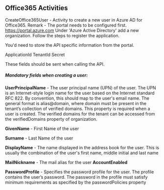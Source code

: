 ## Office365 Activities

CreateOffice365User - Activity to create a new user in Azure AD for Office365.
Remark - The portal needs to be configured first. https://portal.azure.com
Under 'Azure Active Directory' add a new organization. Follow the steps to register the application.

You'd need to store the API specific information from the portal.

ApplicationId
TenantId
Secret

These fields should be sent when calling the API.

##### Mandatory fields when creating a user:
**UserPrincipalName** - The user principal name (UPN) of the user.
                        The UPN is an Internet-style login name for the user based on the Internet standard
                        RFC 822. By convention, this should map to the user's email name. The general
                        format is alias@domain, where domain must be present in the tenant’s collection
                        of verified domains. This property is required when a user is created. The verified
                        domains for the tenant can be accessed from the verifiedDomains property of organization.
                    
**GivenName** -         First Name of the user

**Surname** -           Last Name of the user

**DisplayName** -       The name displayed in the address book for the user.
                        This is usually the combination of the user's first name, middle initial and last name
                    
**MailNickname** -      The mail alias for the user
**AccountEnabled** 

**PasswordProfile** -   Specifies the password profile for the user. The profile contains the user’s password.
                        The password in the profile must satisfy minimum requirements as specified by the passwordPolicies property
